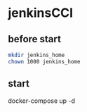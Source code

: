 # jenkinsCCI

## before start

```sh
mkdir jenkins_home
chown 1000 jenkins_home
```

## start
docker-compose up -d


